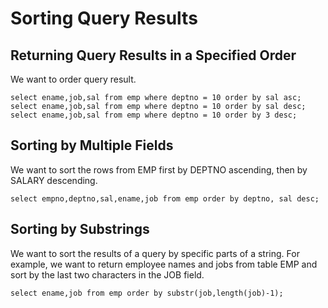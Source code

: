 # Sorting Query Results

## Returning Query Results in a Specified Order

We want to order query result.

```
select ename,job,sal from emp where deptno = 10 order by sal asc;
select ename,job,sal from emp where deptno = 10 order by sal desc;
select ename,job,sal from emp where deptno = 10 order by 3 desc;
```

## Sorting by Multiple Fields

We want to sort the rows from EMP first by DEPTNO ascending, then by SALARY descending.

```
select empno,deptno,sal,ename,job from emp order by deptno, sal desc;
```

## Sorting by Substrings

We want to sort the results of a query by specific parts of a string. For example, we want to return employee names and jobs from table EMP and sort by the last two characters in the JOB field.

```
select ename,job from emp order by substr(job,length(job)-1);
```









